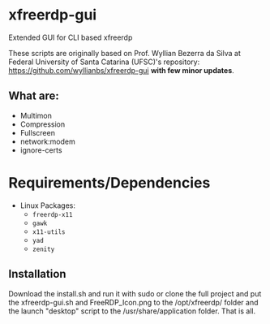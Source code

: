 # xfreerdp-gui
Extended GUI for CLI based xfreerdp

These scripts are originally based on Prof. Wyllian Bezerra da Silva at Federal University of Santa Catarina (UFSC)'s repository: https://github.com/wyllianbs/xfreerdp-gui **with few minor updates**. 

What are:
---------
- Multimon
- Compression
- Fullscreen
- network:modem
- ignore-certs

# Requirements/Dependencies

- Linux Packages:
  - `freerdp-x11`
  - `gawk`
  - `x11-utils`
  - `yad`
  - `zenity`

Installation
------------

Download the install.sh and run it with sudo or clone the full project and put the xfreerdp-gui.sh and 
FreeRDP_Icon.png to the /opt/xfreerdp/ folder and the launch "desktop" script to the /usr/share/application folder.
That is all.


